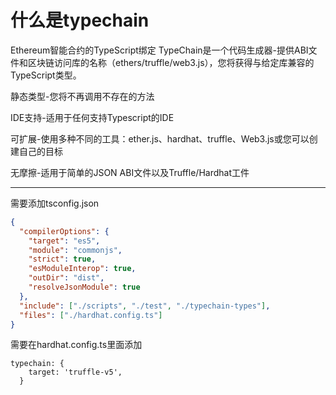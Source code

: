 # 什么是typechain

Ethereum智能合约的TypeScript绑定
TypeChain是一个代码生成器-提供ABI文件和区块链访问库的名称（ethers/truffle/web3.js），您将获得与给定库兼容的TypeScript类型。

静态类型-您将不再调用不存在的方法

IDE支持-适用于任何支持Typescript的IDE

可扩展-使用多种不同的工具：ether.js、hardhat、truffle、Web3.js或您可以创建自己的目标

无摩擦-适用于简单的JSON ABI文件以及Truffle/Hardhat工件

---

需要添加tsconfig.json

```JSON
{
  "compilerOptions": {
    "target": "es5",
    "module": "commonjs",
    "strict": true,
    "esModuleInterop": true,
    "outDir": "dist",
    "resolveJsonModule": true
  },
  "include": ["./scripts", "./test", "./typechain-types"],
  "files": ["./hardhat.config.ts"]
}
```




需要在hardhat.config.ts里面添加

```TS
typechain: {
    target: 'truffle-v5',
  }
  ```

